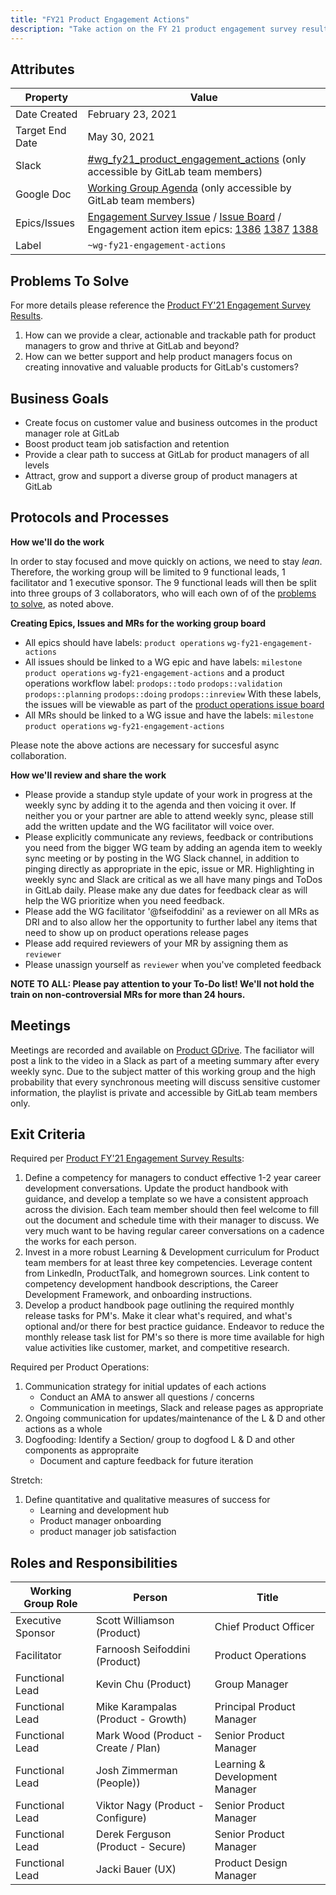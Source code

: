 ```yaml
---
title: "FY21 Product Engagement Actions"
description: "Take action on the FY 21 product engagement survey results."
---
```


## Attributes

| Property        | Value             |
|-----------------|-------------------|
| Date Created    | February 23, 2021 |
| Target End Date | May 30, 2021    |
| Slack           | [#wg_fy21_product_engagement_actions](https://gitlab.slack.com/archives/C01P9FJRDHS) (only accessible by GitLab team members) |
| Google Doc      | [Working Group Agenda](https://docs.google.com/document/d/1_5Rf3z1uH0ieIvUJIK0CDVeG9H-EG__1B-OLxARZOxA/edit#) (only accessible by GitLab team members) |
| Epics/Issues    | [Engagement Survey Issue](https://gitlab.com/gitlab-com/Product/-/issues/1986) / [Issue Board](https://gitlab.com/groups/gitlab-com/-/boards/1453895?scope=all&utf8=%E2%9C%93&label_name[]=Product%20Operations&label_name[]=wg-fy21-engagement-actions) / Engagement action item epics: [1386](https://gitlab.com/groups/gitlab-com/-/epics/1386)  [1387](https://gitlab.com/groups/gitlab-com/-/epics/1387)  [1388](https://gitlab.com/groups/gitlab-com/-/epics/1388) |
| Label           | `~wg-fy21-engagement-actions` |

## Problems To Solve

For more details please reference the [Product FY'21 Engagement Survey Results](https://gitlab.com/gitlab-com/Product/-/issues/1986).

1. How can we provide a clear, actionable and trackable path for product managers to grow and thrive at GitLab and beyond?
1. How can we better support and  help  product managers focus on creating innovative and valuable products for GitLab's customers?

## Business Goals

- Create focus on customer value and business outcomes in the product manager role at GitLab
- Boost product team job satisfaction and retention
- Provide a clear path to success at GitLab for product managers of all levels
- Attract, grow and support a diverse group of product managers at GitLab

## Protocols and Processes

**How we'll do the work**

In order to stay focused and move quickly on actions, we need to stay *lean*.  Therefore, the working group will be limited to 9 functional leads, 1 facilitator and 1 executive sponsor. The 9 functional leads will then be split into three groups of 3 collaborators, who will each own of of the [problems to solve](#problems-to-solve), as noted above.

**Creating Epics, Issues and MRs for the working group board**

- All epics should have labels: `product operations` `wg-fy21-engagement-actions`
- All issues should be linked to a WG epic and have labels: `milestone` `product operations` `wg-fy21-engagement-actions` and a product operations  workflow label: `prodops::todo` `prodops::validation` `prodops::planning` `prodops::doing` `prodops::inreview` With these labels, the issues will be viewable as part of the [product operations issue board](https://gitlab.com/groups/gitlab-com/-/boards/1453895?scope=all&utf8=%E2%9C%93&label_name[]=Product%20Operations&label_name[]=wg-fy21-engagement-actions)
- All MRs should be linked to a WG issue and have the labels: `milestone` `product operations` `wg-fy21-engagement-actions`

Please note the above actions are necessary for succesful async collaboration.

**How we'll review and share the work**

- Please  provide a standup style update of your work in progress at the weekly sync by adding it to the agenda and then voicing it over. If neither you or your partner are able to attend weekly sync, please still add the written update and the WG facilitator will voice over.
- Please explicitly communicate any reviews, feedback or contributions you need from the bigger WG team by adding an agenda item to weekly sync meeting or by posting in the WG Slack channel, in addition to pinging directly as appropriate in the epic, issue or MR. Highlighting in weekly sync and Slack are critical  as we all have many pings and ToDos in GitLab daily. Please make any due dates for feedback clear as will help the WG prioritize when you need feedback.
- Please add  the WG facilitator '@fseifoddini' as a reviewer on all MRs as DRI and to also allow her the opportunity to further label any items that need to show up on product operations release pages
- Please add required reviewers of your MR by assigning them as  `reviewer`
- Please unassign yourself as `reviewer` when you've completed feedback

**NOTE TO ALL: Please pay attention to your To-Do list! We'll not hold the train on non-controversial MRs for more than 24 hours.**

## Meetings

Meetings are recorded and available on [Product GDrive](https://drive.google.com/drive/u/0/folders/1IUqmhv6V2CMw51gOsU-JIRQ7eIFjLmll). The faciliator will post a link to the video in a Slack as part of a  meeting summary after every weekly sync. Due to the subject matter of this working group and the high probability that every synchronous meeting will discuss sensitive customer information, the playlist is private and accessible by GitLab team members only.

## Exit Criteria

Required per [Product FY'21 Engagement Survey Results](https://gitlab.com/gitlab-com/Product/-/issues/1986):

1. Define a competency for managers to conduct effective 1-2 year career development conversations. Update the product handbook with guidance, and develop a template so we have a consistent approach across the division. Each team member should then feel welcome to fill out the document and schedule time with their manager to discuss. We very much want to be having regular career conversations on a cadence the works for each person.
1. Invest in a more robust Learning & Development curriculum for Product team members for at least three key competencies. Leverage content from LinkedIn, ProductTalk, and homegrown sources. Link content to competency development handbook descriptions, the Career Development Framework, and onboarding instructions.
1. Develop a product handbook page outlining the required monthly release tasks for PM's. Make it clear what's required, and what's optional and/or there for best practice guidance. Endeavor to reduce the monthly release task list for PM's so there is more time available for high value activities like customer, market, and competitive research.

Required per Product Operations:

1. Communication strategy for initial updates of each actions
     - Conduct an AMA to answer all questions / concerns
     - Communication in meetings, Slack and release pages as appropriate
1. Ongoing communication for updates/maintenance of the L & D and other actions as a whole
1. Dogfooding: Identify a Section/ group to dogfood L & D and other components as appropraite
     - Document and capture feedback for future iteration

Stretch:

1. Define quantitative and qualitative measures of success for
     - Learning and development hub
     - Product manager onboarding
     - product manager job satisfaction

## Roles and Responsibilities

| Working Group Role    | Person                | Title                          |
|-----------------------|-----------------------|--------------------------------|
| Executive Sponsor     | Scott Williamson (Product) | Chief Product Officer |
| Facilitator           | Farnoosh Seifoddini (Product) | Product Operations |
| Functional Lead     | Kevin Chu (Product) | Group Manager |
| Functional Lead       | Mike Karampalas (Product - Growth) | Principal Product Manager |
| Functional Lead       | Mark Wood (Product - Create / Plan) | Senior Product Manager |
| Functional Lead       | Josh Zimmerman (People)) | Learning & Development Manager |
| Functional Lead       | Viktor Nagy (Product - Configure) | Senior Product Manager |
| Functional Lead       | Derek Ferguson (Product - Secure) | Senior Product Manager |
| Functional Lead       | Jacki Bauer (UX) | Product Design Manager |
